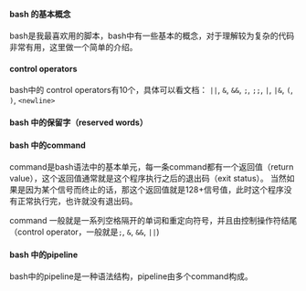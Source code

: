 #### bash 的基本概念
bash是我最喜欢用的脚本，bash中有一些基本的概念，对于理解较为复杂的代码非常有用，这里做一个简单的介绍。

#### control operators
bash中的 control operators有10个，具体可以看文档：
`||`, `&`, `&&`, `;`, `;;`, `|`, `|&`, `(`, `)`, `<newline>`

#### bash 中的保留字（reserved words）



#### bash 中的command
command是bash语法中的基本单元，每一条command都有一个返回值（return value），这个返回值通常就是这个程序执行之后的退出码（exit status）。
当然如果是因为某个信号而终止的话，那这个返回值就是128+信号值，此时这个程序没有正常执行完，也许就没有退出码。

command 一般就是一系列空格隔开的单词和重定向符号，并且由控制操作符结尾（control operator，一般就是`;`, `&`,  `&&`, `||`)

#### bash 中的pipeline
bash中的pipeline是一种语法结构，pipeline由多个command构成。


